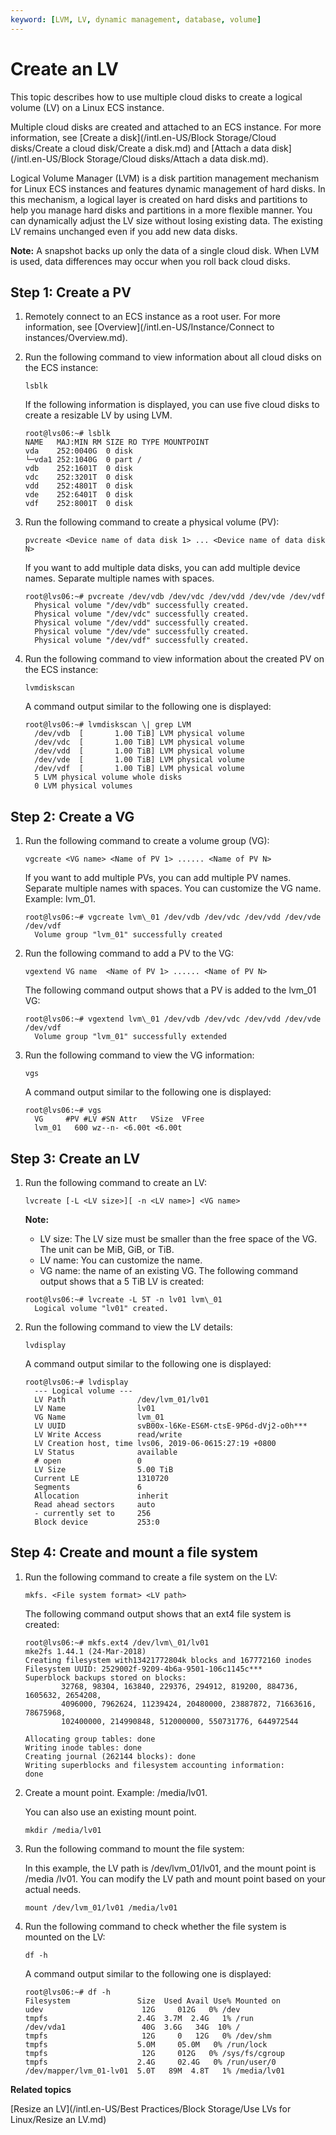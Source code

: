 ```yaml
---
keyword: [LVM, LV, dynamic management, database, volume]
---
```


# Create an LV

This topic describes how to use multiple cloud disks to create a logical volume \(LV\) on a Linux ECS instance.

Multiple cloud disks are created and attached to an ECS instance. For more information, see [Create a disk](/intl.en-US/Block Storage/Cloud disks/Create a cloud disk/Create a disk.md) and [Attach a data disk](/intl.en-US/Block Storage/Cloud disks/Attach a data disk.md).

Logical Volume Manager \(LVM\) is a disk partition management mechanism for Linux ECS instances and features dynamic management of hard disks. In this mechanism, a logical layer is created on hard disks and partitions to help you manage hard disks and partitions in a more flexible manner. You can dynamically adjust the LV size without losing existing data. The existing LV remains unchanged even if you add new data disks.

**Note:** A snapshot backs up only the data of a single cloud disk. When LVM is used, data differences may occur when you roll back cloud disks.

## Step 1: Create a PV

1.  Remotely connect to an ECS instance as a root user. For more information, see [Overview](/intl.en-US/Instance/Connect to instances/Overview.md).

2.  Run the following command to view information about all cloud disks on the ECS instance:

    ```
    lsblk
    ```

    If the following information is displayed, you can use five cloud disks to create a resizable LV by using LVM.

    ```
    root@lvs06:~# lsblk
    NAME   MAJ:MIN RM SIZE RO TYPE MOUNTPOINT
    vda    252:0040G  0 disk
    └─vda1 252:1040G  0 part /
    vdb    252:1601T  0 disk
    vdc    252:3201T  0 disk
    vdd    252:4801T  0 disk
    vde    252:6401T  0 disk
    vdf    252:8001T  0 disk
    ```

3.  Run the following command to create a physical volume \(PV\):

    ```
    pvcreate <Device name of data disk 1> ... <Device name of data disk N>
    ```

    If you want to add multiple data disks, you can add multiple device names. Separate multiple names with spaces.

    ```
    root@lvs06:~# pvcreate /dev/vdb /dev/vdc /dev/vdd /dev/vde /dev/vdf
      Physical volume "/dev/vdb" successfully created.
      Physical volume "/dev/vdc" successfully created.
      Physical volume "/dev/vdd" successfully created.
      Physical volume "/dev/vde" successfully created.
      Physical volume "/dev/vdf" successfully created.
    ```

4.  Run the following command to view information about the created PV on the ECS instance:

    ```
    lvmdiskscan
    ```

    A command output similar to the following one is displayed:

    ```
    root@lvs06:~# lvmdiskscan \| grep LVM
      /dev/vdb  [       1.00 TiB] LVM physical volume
      /dev/vdc  [       1.00 TiB] LVM physical volume
      /dev/vdd  [       1.00 TiB] LVM physical volume
      /dev/vde  [       1.00 TiB] LVM physical volume
      /dev/vdf  [       1.00 TiB] LVM physical volume
      5 LVM physical volume whole disks
      0 LVM physical volumes
    ```


## Step 2: Create a VG

1.  Run the following command to create a volume group \(VG\):

    ```
    vgcreate <VG name> <Name of PV 1> ...... <Name of PV N>
    ```

    If you want to add multiple PVs, you can add multiple PV names. Separate multiple names with spaces. You can customize the VG name. Example: lvm\_01.

    ```
    root@lvs06:~# vgcreate lvm\_01 /dev/vdb /dev/vdc /dev/vdd /dev/vde /dev/vdf
      Volume group "lvm_01" successfully created
    ```

2.  Run the following command to add a PV to the VG:

    ```
    vgextend VG name  <Name of PV 1> ...... <Name of PV N>
    ```

    The following command output shows that a PV is added to the lvm\_01 VG:

    ```
    root@lvs06:~# vgextend lvm\_01 /dev/vdb /dev/vdc /dev/vdd /dev/vde /dev/vdf
      Volume group "lvm_01" successfully extended
    ```

3.  Run the following command to view the VG information:

    ```
    vgs
    ```

    A command output similar to the following one is displayed:

    ```
    root@lvs06:~# vgs
      VG     #PV #LV #SN Attr   VSize  VFree
      lvm_01   600 wz--n- <6.00t <6.00t
    ```


## Step 3: Create an LV

1.  Run the following command to create an LV:

    ```
    lvcreate [-L <LV size>][ -n <LV name>] <VG name>
    ```

    **Note:**

    -   LV size: The LV size must be smaller than the free space of the VG. The unit can be MiB, GiB, or TiB.
    -   LV name: You can customize the name.
    -   VG name: the name of an existing VG.
    The following command output shows that a 5 TiB LV is created:

    ```
    root@lvs06:~# lvcreate -L 5T -n lv01 lvm\_01
      Logical volume "lv01" created.
    ```

2.  Run the following command to view the LV details:

    ```
    lvdisplay
    ```

    A command output similar to the following one is displayed:

    ```
    root@lvs06:~# lvdisplay
      --- Logical volume ---
      LV Path                /dev/lvm_01/lv01
      LV Name                lv01
      VG Name                lvm_01
      LV UUID                svB00x-l6Ke-ES6M-ctsE-9P6d-dVj2-o0h***
      LV Write Access        read/write
      LV Creation host, time lvs06, 2019-06-0615:27:19 +0800
      LV Status              available
      # open                 0
      LV Size                5.00 TiB
      Current LE             1310720
      Segments               6
      Allocation             inherit
      Read ahead sectors     auto
      - currently set to     256
      Block device           253:0
    ```


## Step 4: Create and mount a file system

1.  Run the following command to create a file system on the LV:

    ```
    mkfs. <File system format> <LV path>
    ```

    The following command output shows that an ext4 file system is created:

    ```
    root@lvs06:~# mkfs.ext4 /dev/lvm\_01/lv01
    mke2fs 1.44.1 (24-Mar-2018)
    Creating filesystem with13421772804k blocks and 167772160 inodes
    Filesystem UUID: 2529002f-9209-4b6a-9501-106c1145c***
    Superblock backups stored on blocks:
            32768, 98304, 163840, 229376, 294912, 819200, 884736, 1605632, 2654208,
            4096000, 7962624, 11239424, 20480000, 23887872, 71663616, 78675968,
            102400000, 214990848, 512000000, 550731776, 644972544
    
    Allocating group tables: done
    Writing inode tables: done
    Creating journal (262144 blocks): done
    Writing superblocks and filesystem accounting information:
    done
    ```

2.  Create a mount point. Example: /media/lv01.

    You can also use an existing mount point.

    ```
    mkdir /media/lv01
    ```

3.  Run the following command to mount the file system:

    In this example, the LV path is /dev/lvm\_01/lv01, and the mount point is /media /lv01. You can modify the LV path and mount point based on your actual needs.

    ```
    mount /dev/lvm_01/lv01 /media/lv01
    ```

4.  Run the following command to check whether the file system is mounted on the LV:

    ```
    df -h
    ```

    A command output similar to the following one is displayed:

    ```
    root@lvs06:~# df -h
    Filesystem               Size  Used Avail Use% Mounted on
    udev                      12G     012G   0% /dev
    tmpfs                    2.4G  3.7M  2.4G   1% /run
    /dev/vda1                 40G  3.6G   34G  10% /
    tmpfs                     12G     0   12G   0% /dev/shm
    tmpfs                    5.0M     05.0M   0% /run/lock
    tmpfs                     12G     012G   0% /sys/fs/cgroup
    tmpfs                    2.4G     02.4G   0% /run/user/0
    /dev/mapper/lvm_01-lv01  5.0T   89M  4.8T   1% /media/lv01
    ```


**Related topics**  


[Resize an LV](/intl.en-US/Best Practices/Block Storage/Use LVs for Linux/Resize an LV.md)

